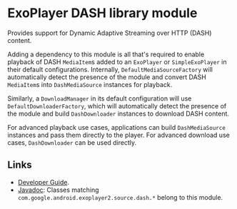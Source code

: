 # ExoPlayer DASH library module

Provides support for Dynamic Adaptive Streaming over HTTP (DASH) content.

Adding a dependency to this module is all that's required to enable playback of
DASH `MediaItem`s added to an `ExoPlayer` or `SimpleExoPlayer` in their default
configurations. Internally, `DefaultMediaSourceFactory` will automatically
detect the presence of the module and convert DASH `MediaItem`s into
`DashMediaSource` instances for playback.

Similarly, a `DownloadManager` in its default configuration will use
`DefaultDownloaderFactory`, which will automatically detect the presence of
the module and build `DashDownloader` instances to download DASH content.

For advanced playback use cases, applications can build `DashMediaSource`
instances and pass them directly to the player. For advanced download use cases,
`DashDownloader` can be used directly.

## Links

* [Developer Guide][].
* [Javadoc][]: Classes matching `com.google.android.exoplayer2.source.dash.*`
  belong to this module.

[Developer Guide]: https://exoplayer.dev/dash.html
[Javadoc]: https://exoplayer.dev/doc/reference/index.html
